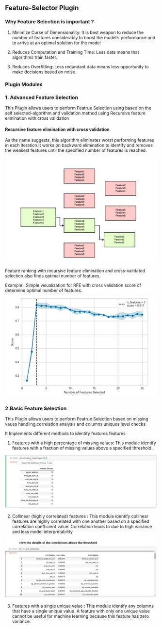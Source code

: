 ## Feature-Selector Plugin

### Why Feature Selection is important ?


1.  Minimize Curse of Dimensionality: It is best weapon to reduce the number of features considerably to boost the model’s performance and to arrive at an optimal solution for the model

2. Reduces Computation and Training Time: Less data means that algorithms train faster.

3. Reduces Overfitting: Less redundant data means less opportunity to make decisions based on noise.


### Plugin Modules

### 1. Advanced Feature Selection

This Plugin allows users to perform Featrue Selection using based on the self selected-algorithm and validation method using Recursive feature elimination with cross validation


#### Recursive feature elimination with cross validation

As the name suggests, this algorithm eliminates worst performing features in each iteration.It works on backward elimination to identify and removes the weakest features until the specified number of features is reached. 

![alt text](https://github.com/vikrampz/Feature-Selector/blob/master/Backward_Elimination.JPG)


Feature ranking with recursive feature elimination and cross-validated selection also finds optimal number of features.

Example : Simple visualization for RFE with cross validation score of determine optimal number of features.

![alt text](https://github.com/vikrampz/Feature-Selector/blob/master/RFECV.JPG)


### 2.Basic Feature Selection
This Plugin allows users to perform  Featrue Selection based on missing vaues handling,correlation analysis and columns uniques level checks

It Implements different methods to identify features features

1. Features with a high percentage of missing values: This module identify features with a fraction of missing values above a specified threshold .

![alt text](https://github.com/vikrampz/Feature-Selector/blob/master/missing_values.JPG)

2. Collinear (highly correlated) features : This module identify collinear features are highly correlated with one another based on a specified correlation coefficient value. Correlation leads to  due to high variance and less model interpretability

![alt text](https://github.com/vikrampz/Feature-Selector/blob/master/Correlation.JPG)

3. Features with a single unique value : This module identify any columns that have a single unique value. A feature with only one unique value cannot be useful for machine learning because this feature has zero variance. 
